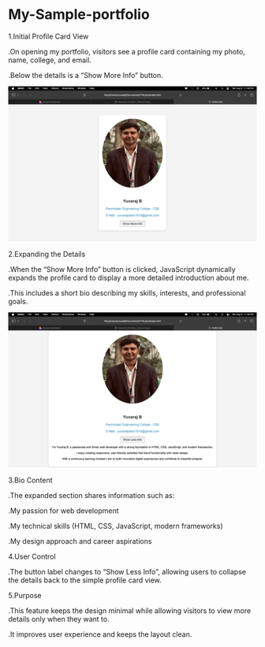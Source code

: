 # My-Sample-portfolio



1.Initial Profile Card View

 .On opening my portfolio, visitors see a profile card containing my photo, name, college, and email.

 .Below the details is a “Show More Info” button.

![image alt](https://github.com/ImYuvi18/My-Sample-portfolio/blob/main/m1.jpeg)

2.Expanding the Details

 .When the “Show More Info” button is clicked, JavaScript dynamically expands the profile card to display a more detailed introduction about me.

 .This includes a short bio describing my skills, interests, and professional goals.

![imae alt](https://github.com/ImYuvi18/My-Sample-portfolio/blob/main/m2.jpeg)

3.Bio Content

 .The expanded section shares information such as:

 .My passion for web development

 .My technical skills (HTML, CSS, JavaScript, modern frameworks)

 .My design approach and career aspirations

4.User Control

 .The button label changes to “Show Less Info”, allowing users to collapse the details back to the simple profile card view.

5.Purpose

 .This feature keeps the design minimal while allowing visitors to view more details only when they want to.

 .It improves user experience and keeps the layout clean.
